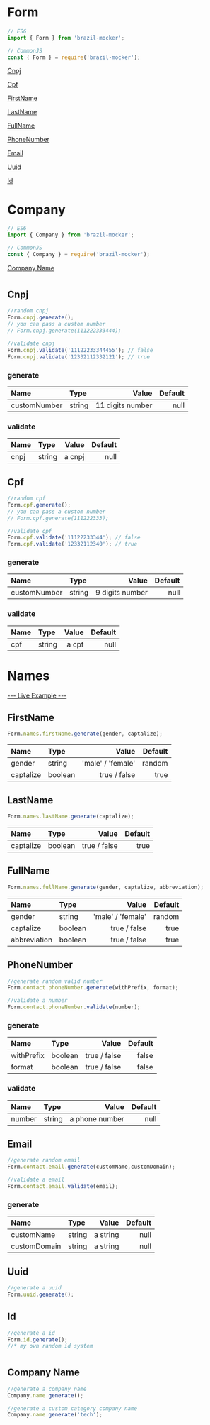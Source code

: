 # Form

```javascript
// ES6
import { Form } from 'brazil-mocker';

// CommonJS 
const { Form } = require('brazil-mocker');
```

[Cnpj](#cnpj)

[Cpf](#cpf)

[FirstName](#firstname)

[LastName](#lastname)

[FullName](#fullname)

[PhoneNumber](#phonenumber)

[Email](#email)

[Uuid](#uuid)

[Id](#uuid)

# Company

```javascript
// ES6
import { Company } from 'brazil-mocker';

// CommonJS 
const { Company } = require('brazil-mocker');
```

[Company Name](#company-name)

# 

## Cnpj
```javascript
//random cnpj
Form.cnpj.generate();
// you can pass a custom number
// Form.cnpj.generate(111222333444);

//validate cnpj
Form.cnpj.validate('11122233344455'); // false
Form.cnpj.validate('12332112332121'); // true
```
### generate
|      Name    | Type    | Value            | Default |
|:-------------|:--------|-----------------:|--------:|
| customNumber | string  | 11 digits number | null    |

### validate
|      Name  | Type    | Value  | Default |
|:-----------|:--------|-------:|--------:|
| cnpj       | string  |a cnpj  | null    |

## Cpf
```javascript
//random cpf
Form.cpf.generate();
// you can pass a custom number
// Form.cpf.generate(111222333);

//validate cpf
Form.cpf.validate('11122233344'); // false
Form.cpf.validate('12332112340'); // true
```

### generate
|      Name    | Type    | Value          | Default|
|:-------------|:--------|---------------:|-------:|
| customNumber | string  | 9 digits number| null   |

### validate
|      Name | Type    | Value | Default|
|:----------|:--------|------:|-------:|
| cpf       | string  |a cpf  | null   |

# Names
[--- Live Example ---](https://codesandbox.io/s/eloquent-kilby-ilwyh?fontsize=14&hidenavigation=1&theme=dark)

## FirstName
```javascript
Form.names.firstName.generate(gender, captalize);
```

|      Name | Type    | Value             | Default |
|:----------|:--------|------------------:|--------:|
| gender    | string  | 'male' / 'female' | random  |
| captalize | boolean | true / false      | true    |

## LastName
```javascript
Form.names.lastName.generate(captalize);
```

|      Name | Type    | Value             | Default |
|:----------|:--------|------------------:|--------:|
| captalize | boolean | true / false      | true    |

## FullName
```javascript
Form.names.fullName.generate(gender, captalize, abbreviation);
```

|      Name | Type    | Value                | Default |
|:----------|:--------|---------------------:|--------:|
| gender       | string  | 'male' / 'female' | random  |
| captalize    | boolean | true / false      | true    |
| abbreviation | boolean | true / false      | true    |

## PhoneNumber
```javascript
//generate random valid number
Form.contact.phoneNumber.generate(withPrefix, format);

//validate a number
Form.contact.phoneNumber.validate(number);
```
### generate
|      Name  | Type    | Value        | Default |
|:-----------|:--------|-------------:|--------:|
| withPrefix | boolean | true / false | false   |
| format     | boolean | true / false | false   |

### validate
|      Name  | Type    | Value        | Default |
|:-----------|:--------|-------------:|--------:|
| number     | string  |a phone number| null    |


## Email
```javascript
//generate random email
Form.contact.email.generate(customName,customDomain);

//validate a email
Form.contact.email.validate(email);
```
### generate
|      Name        | Type   | Value    | Default|
|:-----------------|:-------|---------:|-------:|
| customName       | string | a string | null   |
| customDomain     | string | a string | null   |

## Uuid
```javascript
//generate a uuid
Form.uuid.generate();
```

## Id
```javascript
//generate a id
Form.id.generate();
//* my own random id system
```

# 

## Company Name
```javascript
//generate a company name
Company.name.generate();

//generate a custom category company name
Company.name.generate('tech');
```
